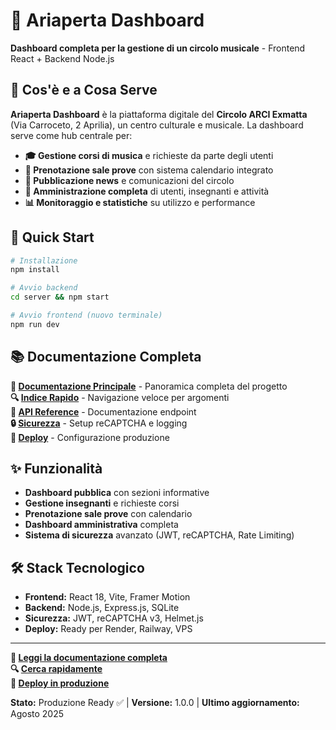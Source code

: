 # 🎵 Ariaperta Dashboard

**Dashboard completa per la gestione di un circolo musicale** - Frontend React + Backend Node.js

## 🎯 Cos'è e a Cosa Serve

**Ariaperta Dashboard** è la piattaforma digitale del **Circolo ARCI Exmatta** (Via Carroceto, 2 Aprilia), un centro culturale e musicale. La dashboard serve come hub centrale per:

- **🎓 Gestione corsi di musica** e richieste da parte degli utenti
- **🎸 Prenotazione sale prove** con sistema calendario integrato
- **📰 Pubblicazione news** e comunicazioni del circolo
- **👥 Amministrazione completa** di utenti, insegnanti e attività
- **📊 Monitoraggio e statistiche** su utilizzo e performance

## 🚀 Quick Start

```bash
# Installazione
npm install

# Avvio backend
cd server && npm start

# Avvio frontend (nuovo terminale)
npm run dev
```

## 📚 Documentazione Completa

**📖 [Documentazione Principale](docs/README.md)** - Panoramica completa del progetto  
**🔍 [Indice Rapido](docs/INDEX.md)** - Navigazione veloce per argomenti  
**🔌 [API Reference](docs/API/)** - Documentazione endpoint  
**🔒 [Sicurezza](docs/SECURITY/)** - Setup reCAPTCHA e logging  
**🚀 [Deploy](docs/DEPLOYMENT/)** - Configurazione produzione  

## ✨ Funzionalità

- **Dashboard pubblica** con sezioni informative
- **Gestione insegnanti** e richieste corsi
- **Prenotazione sale prove** con calendario
- **Dashboard amministrativa** completa
- **Sistema di sicurezza** avanzato (JWT, reCAPTCHA, Rate Limiting)

## 🛠️ Stack Tecnologico

- **Frontend:** React 18, Vite, Framer Motion
- **Backend:** Node.js, Express.js, SQLite
- **Sicurezza:** JWT, reCAPTCHA v3, Helmet.js
- **Deploy:** Ready per Render, Railway, VPS

---

**📖 [Leggi la documentazione completa](docs/README.md)**  
**🔍 [Cerca rapidamente](docs/INDEX.md)**  
**🚀 [Deploy in produzione](docs/DEPLOYMENT/README.md)**

**Stato:** Produzione Ready ✅ | **Versione:** 1.0.0 | **Ultimo aggiornamento:** Agosto 2025

